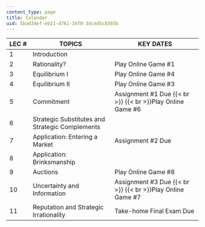 ```yaml
---
content_type: page
title: Calendar
uid: 5bad34ef-eb21-d761-34f0-3dced5c8565b
---
```


| LEC # | TOPICS | KEY DATES |
| --- | --- | --- |
| 1 | Introduction |  |
| 2 | Rationality? | Play Online Game #1 |
| 3 | Equilibrium I | Play Online Game #4 |
| 4 | Equilibrium II | Play Online Game #3 |
| 5 | Commitment | Assignment #1 Due  {{< br >}}  {{< br >}}Play Online Game #6 |
| 6 | Strategic Substitutes and Strategic Complements |  |
| 7 | Application: Entering a Market | Assignment #2 Due |
| 8 | Application: Brinksmanship |  |
| 9 | Auctions | Play Online Game #8 |
| 10 | Uncertainty and Information | Assignment #3 Due  {{< br >}}  {{< br >}}Play Online Game #7 |
| 11 | Reputation and Strategic Irrationality | Take-home Final Exam Due